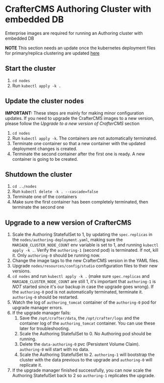 # CrafterCMS Authoring Cluster with embedded DB

Enterprise images are required for running an Authoring cluster with embedded DB

**NOTE** This section needs an update once the kubernetes deployment files for primary/replica clustering are updated [here](https://github.com/craftercms/craftercms/issues/5285)

## Start the cluster

1. `cd nodes`
2. Run `kubectl apply -k .`

## Update the cluster nodes

**IMPORTANT:** These steps are mainly for making minor configuration updates. If you need to upgrade the CrafterCMS
images to a new version, please follow the *Upgrade to a new version of CrafterCMS* section

1. `cd nodes`
2. Run `kubectl apply -k`. The containers are not automatically terminated.
3. Terminate one container so that a new container with the updated deployment changes is created.
4. Terminate the second container after the first one is ready. A new container is going to be created.

## Shutdown the cluster

1. `cd ../nodes`
2. Run `kubectl delete -k . --cascade=false`
3. Terminate one of the containers
4. Make sure the first container has been completely terminated, then terminate the second one

## Upgrade to a new version of CrafterCMS

1. Scale the Authoring StatefulSet to 1, by updating the `spec.replicas` in the `nodes/authoring-deployment.yaml`, 
making sure the `MARIADB_CLUSTER_NODE_COUNT` env variable is set to 1, and running `kubectl apply -k .`. Verify
the `authoring-1` (second pod) is terminated. If not, kill it. Only `authoring-0` should be running now.
2. Change the image tags to the new CrafterCMS version in the YAML files.
3. Upgrade `nodes/resources/config/studio` configuration files to their new versions.
4. `cd nodes` and run `kubectl apply -k .` (make sure `spec.replicas` and `MARIADB_CLUSTER_NODE_COUNT` are still 1, 
it's important that `authoring-1` is *NOT* started since it's our backup in case the upgrade goes wrong). If the 
`authoring-0` pod is not automatically terminated, terminate it. `authoring-0` should be restarted.
5. Watch the log of `authoring_tomcat` container of the `authoring-0` pod for upgrade manager errors.
6. If the upgrade manager fails:
    1. Save the `/opt/crafter/data`, the `/opt/crafter/logs` and the container log of the `authoring_tomcat` container.
    You can use these later for troubleshooting.
    2. Scale the Authoring StatefulSet to 0. No Authoring pod should be running.
    3. Delete the `data-authoring-0` pvc (Persistent Volume Claim). `authoring-0` will start with no data.
    4. Scale the Authoring StatefulSet to 2. `authoring-1` will bootstrap the cluster with the data previous to the 
    upgrade and `authoring-0` will replicate it.
8. If the upgrade manager finished successfully, you can now scale the Authoring StatefulSet back to 2 so `authoring-1`
replicates the upgrade.
